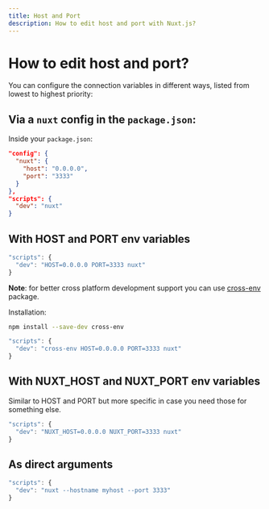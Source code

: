 ```yaml
---
title: Host and Port
description: How to edit host and port with Nuxt.js?
---
```


# How to edit host and port?

You can configure the connection variables in different ways, listed from lowest to highest priority:

## Via a `nuxt` config in the `package.json`:

Inside your `package.json`:

```json
"config": {
  "nuxt": {
    "host": "0.0.0.0",
    "port": "3333"
  }
},
"scripts": {
  "dev": "nuxt"
}
```


## With HOST and PORT env variables

```js
"scripts": {
  "dev": "HOST=0.0.0.0 PORT=3333 nuxt"
}
```

**Note**: for better cross platform development support you can use [cross-env](https://www.npmjs.com/package/cross-env) package.

Installation:

```bash
npm install --save-dev cross-env
```

```js
"scripts": {
  "dev": "cross-env HOST=0.0.0.0 PORT=3333 nuxt"
}
```

## With NUXT_HOST and NUXT_PORT env variables

Similar to HOST and PORT but more specific in case you need those for something else.

```js
"scripts": {
  "dev": "NUXT_HOST=0.0.0.0 NUXT_PORT=3333 nuxt"
}
```

## As direct arguments

```js
"scripts": {
  "dev": "nuxt --hostname myhost --port 3333"
}
```
